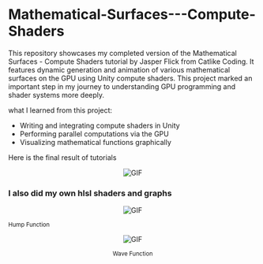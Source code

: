 # Mathematical-Surfaces---Compute-Shaders
This repository showcases my completed version of the Mathematical Surfaces - Compute Shaders tutorial by Jasper Flick from Catlike Coding. It features dynamic generation and animation of various mathematical surfaces on the GPU using Unity compute shaders. This project marked an important step in my journey to understanding GPU programming and shader systems more deeply.

what I learned from this project:

- Writing and integrating compute shaders in Unity  
- Performing parallel computations via the GPU  
- Visualizing mathematical functions graphically

Here is the final result of tutorials
<p align="center">
  <img src="https://github.com/user-attachments/assets/29c3f472-bf15-4969-868c-3e0108c2b612" alt="GIF" />
</p>


### I also did my own hlsl shaders and graphs

<p align="center">
  <img src="https://github.com/user-attachments/assets/9c6b2b80-f872-49b7-bb1d-38fe6a805b22" alt="GIF" />
   <figcaption><small>Hump Function</small></figcaption>
</p>



<p align="center">
  <img src="https://github.com/user-attachments/assets/50627d72-4de6-4aa8-ba1c-e4d37aa1a7ec" alt="GIF" />
</p>
<p align="center">
  <small>Wave Function
</p>
